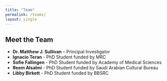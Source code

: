 ```yaml
---
title: "Team"
permalink: /teams/
layout: single
---
```


## Meet the Team

- **Dr. Matthew J. Sullivan** – Principal Investigator
- **Ignacio Teran** - PhD Student funded by MRC
- **Sofie Fallingen** - PhD Student funded by Academy of Medical Sciences
- **Reem Alsalmi** - PhD Student funded by Saudi Arabian Cultural Bureau
- **Libby Birkett** - PhD Student funded by BBSRC

